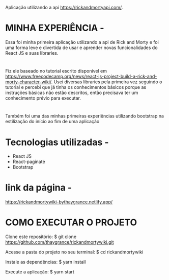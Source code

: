 Aplicação utilizando a api https://rickandmortyapi.com/.
#
# MINHA EXPERIÊNCIA - 
Essa foi minha primeira aplicação utilizando a api de Rick and Morty e foi uma forma leve e divertida de usar e aprender novas funcionalidades do React JS e suas libraries.
#
Fiz ele baseado no tutorial escrito disponível em https://www.freecodecamp.org/news/react-js-project-build-a-rick-and-morty-character-wiki/. Usei diversas libraries pela primeira vez seguindo o tutorial e percebi que já tinha os conhecimentos básicos porque as instruções básicas não estão descritos, então precisava ter um conhecimento prévio para executar.
#
Também foi uma das minhas primeiras experiências utilizando bootstrap na estilização do início ao fim de uma aplicação

# Tecnologias utilizadas -
- React JS
- React-paginate
- Bootstrap

# link da página -
https://rickandmortywiki-bythaygrance.netlify.app/

# COMO EXECUTAR O PROJETO
Clone este repositório:
$ git clone https://github.com/thaygrance/rickandmortywiki.git

Acesse a pasta do projeto no seu terminal:
$ cd rickandmortywiki

Instale as dependências:
$ yarn install

Execute a aplicação:
$ yarn start

